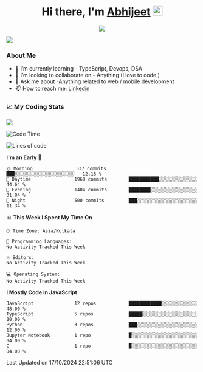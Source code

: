 <div align="center">
   <h1>Hi there, I'm <a href="">Abhijeet</a> <img src="https://media.giphy.com/media/hvRJCLFzcasrR4ia7z/giphy.gif" width="25px"> </h1>
   
   
   <img src="https://pronoun.cyou/x/y?subject=He&object=Him&height=20"> 
</div>

![](https://komarev.com/ghpvc/?username=abhijeetsingh-22)

<h3>About Me </h3>

<!-- - 🔭 I’m currently working on - My engineering Capstone Project -->
- 🌱 I’m currently learning - TypeScript, Devops, DSA
- 👯 I’m looking to collaborate on - Anything (I love to code.)
- 💬 Ask me about -Anything related to web / mobile development
- 📫 How to reach me: [Linkedin](https://www.linkedin.com/in/amabhijeet/)

### &#128200; My Coding Stats

<img align="center" src="https://github-readme-stats.vercel.app/api?username=abhijeetsingh-22&count_private=true&show_icons=true&theme=default&hide=stars" />

<!--START_SECTION:waka-->
![Code Time](http://img.shields.io/badge/Code%20Time-463%20hrs%2033%20mins-blue)

![Lines of code](https://img.shields.io/badge/From%20Hello%20World%20I%27ve%20Written-2.7%20million%20lines%20of%20code-blue)

**I'm an Early 🐤** 

```text
🌞 Morning                537 commits         ███░░░░░░░░░░░░░░░░░░░░░░   12.18 % 
🌆 Daytime                1968 commits        ███████████░░░░░░░░░░░░░░   44.64 % 
🌃 Evening                1404 commits        ████████░░░░░░░░░░░░░░░░░   31.84 % 
🌙 Night                  500 commits         ███░░░░░░░░░░░░░░░░░░░░░░   11.34 % 
```


📊 **This Week I Spent My Time On** 

```text
🕑︎ Time Zone: Asia/Kolkata

💬 Programming Languages: 
No Activity Tracked This Week

🔥 Editors: 
No Activity Tracked This Week

💻 Operating System: 
No Activity Tracked This Week
```

**I Mostly Code in JavaScript** 

```text
JavaScript               12 repos            ████████████░░░░░░░░░░░░░   48.00 % 
TypeScript               5 repos             █████░░░░░░░░░░░░░░░░░░░░   20.00 % 
Python                   3 repos             ███░░░░░░░░░░░░░░░░░░░░░░   12.00 % 
Jupyter Notebook         1 repo              █░░░░░░░░░░░░░░░░░░░░░░░░   04.00 % 
C                        1 repo              █░░░░░░░░░░░░░░░░░░░░░░░░   04.00 % 
```




 Last Updated on 17/10/2024 22:51:06 UTC
<!--END_SECTION:waka-->
